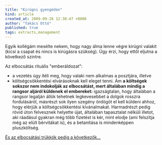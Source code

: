 ```yaml
---
title: "Kirúgni gyengéden"
kind: article
created_at: 2009-09-28 12:30:47 +0000
author: "Takács Ottó"
published: true
tags: extracts,management
---
```

Egyik kollégám mesélte nekem, hogy nagy álma lenne végre kirúgni valakit (kicsi a csapat és nincs is kirúgásra szükség). Úgy érzi, hogy ettől eljutna a következő szintre.

<!--break-->

Az elbocsátás rituális "emberáldozat":

* a vezetés úgy ítéli meg, hogy valaki nem alkalmas a posztjára, illetve 
* költségcsökkentési elvárásoknak kell eleget tenni.  Ám **a költségek sokszor nem indokolják az elbocsátást, mert általában mindig a rangsor aljáról küldenek el embereket:** igazságtalan, hogy általában a rangsor legalján állók tehetnek legkevesebbet a dolgok rosszra fordulásáról, másrészt sok ilyen szegény ördögöt el kell küldeni ahhoz, hogy elérjük a költségcsökkentési kívánalmakat. Harmadrészt pedig rövid úton felvesznek helyette újat, általában tapasztalat nélküli illetot, aki ráadásul gyakran még több fizetést is kér, mint elodje (ami felszítja még az elült bérvitákat is), és a betanítása is mindenképpen pluszköltség. 

[És az elbocsátási trükkök pedig a következők...](http://blog.topjob.hu/10-08-2009/kirugni-gyengeden/)


<div class='old-comments'></div>